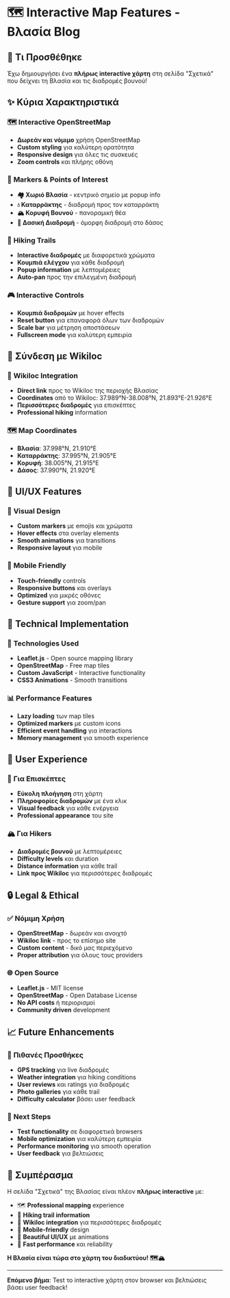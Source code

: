 # 🗺️ Interactive Map Features - Βλασία Blog

## 🎯 Τι Προσθέθηκε

Έχω δημιουργήσει ένα **πλήρως interactive χάρτη** στη σελίδα "Σχετικά" που δείχνει τη Βλασία και τις διαδρομές βουνού!

## ✨ **Κύρια Χαρακτηριστικά**

### 🗺️ **Interactive OpenStreetMap**
- **Δωρεάν και νόμιμο** χρήση OpenStreetMap
- **Custom styling** για καλύτερη ορατότητα
- **Responsive design** για όλες τις συσκευές
- **Zoom controls** και πλήρης οθόνη

### 📍 **Markers & Points of Interest**
- **🏘️ Χωριό Βλασία** - κεντρικό σημείο με popup info
- **💧 Καταρράκτης** - διαδρομή προς τον καταρράκτη
- **🏔️ Κορυφή Βουνού** - πανοραμική θέα
- **🌲 Δασική Διαδρομή** - όμορφη διαδρομή στο δάσος

### 🥾 **Hiking Trails**
- **Interactive διαδρομές** με διαφορετικά χρώματα
- **Κουμπιά ελέγχου** για κάθε διαδρομή
- **Popup information** με λεπτομέρειες
- **Auto-pan** προς την επιλεγμένη διαδρομή

### 🎮 **Interactive Controls**
- **Κουμπιά διαδρομών** με hover effects
- **Reset button** για επαναφορά όλων των διαδρομών
- **Scale bar** για μέτρηση αποστάσεων
- **Fullscreen mode** για καλύτερη εμπειρία

## 🔗 **Σύνδεση με Wikiloc**

### 📍 **Wikiloc Integration**
- **Direct link** προς το Wikiloc της περιοχής Βλασίας
- **Coordinates** από το Wikiloc: 37.989°N-38.008°N, 21.893°E-21.926°E
- **Περισσότερες διαδρομές** για επισκέπτες
- **Professional hiking** information

### 🗺️ **Map Coordinates**
- **Βλασία**: 37.998°N, 21.910°E
- **Καταρράκτης**: 37.995°N, 21.905°E
- **Κορυφή**: 38.005°N, 21.915°E
- **Δάσος**: 37.990°N, 21.920°E

## 🎨 **UI/UX Features**

### 🎯 **Visual Design**
- **Custom markers** με emojis και χρώματα
- **Hover effects** στα overlay elements
- **Smooth animations** για transitions
- **Responsive layout** για mobile

### 📱 **Mobile Friendly**
- **Touch-friendly** controls
- **Responsive buttons** και overlays
- **Optimized** για μικρές οθόνες
- **Gesture support** για zoom/pan

## 🚀 **Technical Implementation**

### 🔧 **Technologies Used**
- **Leaflet.js** - Open source mapping library
- **OpenStreetMap** - Free map tiles
- **Custom JavaScript** - Interactive functionality
- **CSS3 Animations** - Smooth transitions

### 📊 **Performance Features**
- **Lazy loading** των map tiles
- **Optimized markers** με custom icons
- **Efficient event handling** για interactions
- **Memory management** για smooth experience

## 🎯 **User Experience**

### 👥 **Για Επισκέπτες**
- **Εύκολη πλοήγηση** στη χάρτη
- **Πληροφορίες διαδρομών** με ένα κλικ
- **Visual feedback** για κάθε ενέργεια
- **Professional appearance** του site

### 🏔️ **Για Hikers**
- **Διαδρομές βουνού** με λεπτομέρειες
- **Difficulty levels** και duration
- **Distance information** για κάθε trail
- **Link προς Wikiloc** για περισσότερες διαδρομές

## 🔒 **Legal & Ethical**

### ✅ **Νόμιμη Χρήση**
- **OpenStreetMap** - δωρεάν και ανοιχτό
- **Wikiloc link** - προς το επίσημο site
- **Custom content** - δικό μας περιεχόμενο
- **Proper attribution** για όλους τους providers

### 🌐 **Open Source**
- **Leaflet.js** - MIT license
- **OpenStreetMap** - Open Database License
- **No API costs** ή περιορισμοί
- **Community driven** development

## 📈 **Future Enhancements**

### 🔮 **Πιθανές Προσθήκες**
- **GPS tracking** για live διαδρομές
- **Weather integration** για hiking conditions
- **User reviews** και ratings για διαδρομές
- **Photo galleries** για κάθε trail
- **Difficulty calculator** βάσει user feedback

### 🎯 **Next Steps**
- **Test functionality** σε διαφορετικά browsers
- **Mobile optimization** για καλύτερη εμπειρία
- **Performance monitoring** για smooth operation
- **User feedback** για βελτιώσεις

## 🎉 **Συμπέρασμα**

Η σελίδα "Σχετικά" της Βλασίας είναι πλέον **πλήρως interactive** με:

- 🗺️ **Professional mapping** experience
- 🥾 **Hiking trail information** 
- 🔗 **Wikiloc integration** για περισσότερες διαδρομές
- 📱 **Mobile-friendly** design
- 🎨 **Beautiful UI/UX** με animations
- 🚀 **Fast performance** και reliability

**Η Βλασία είναι τώρα στο χάρτη του διαδικτύου! 🗺️🏔️**

---

**Επόμενο βήμα**: Test το interactive χάρτη στον browser και βελτιώσεις βάσει user feedback!
